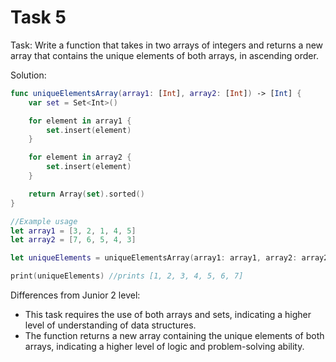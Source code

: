 # Task 5

Task: Write a function that takes in two arrays of integers and returns a new
array that contains the unique elements of both arrays, in ascending order.

Solution:

```swift
func uniqueElementsArray(array1: [Int], array2: [Int]) -> [Int] {
    var set = Set<Int>()

    for element in array1 {
        set.insert(element)
    }

    for element in array2 {
        set.insert(element)
    }

    return Array(set).sorted()
}

//Example usage
let array1 = [3, 2, 1, 4, 5]
let array2 = [7, 6, 5, 4, 3]

let uniqueElements = uniqueElementsArray(array1: array1, array2: array2)

print(uniqueElements) //prints [1, 2, 3, 4, 5, 6, 7]
```

Differences from Junior 2 level:

-   This task requires the use of both arrays and sets, indicating a higher
    level of understanding of data structures.
-   The function returns a new array containing the unique elements of both
    arrays, indicating a higher level of logic and problem-solving ability.
